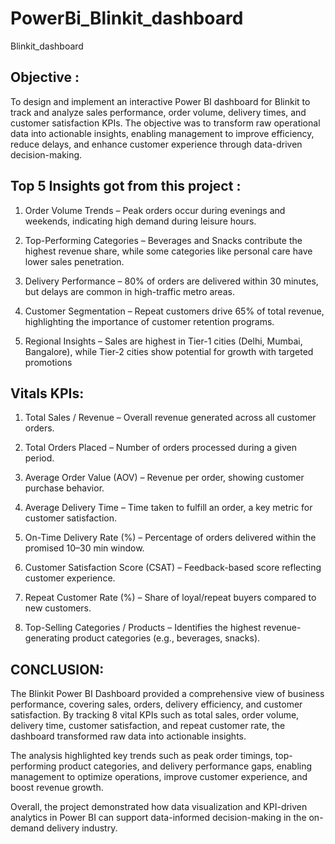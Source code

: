 # PowerBi_Blinkit_dashboard
Blinkit_dashboard

## Objective :

To design and implement an interactive Power BI dashboard for Blinkit to track and analyze sales performance, order volume, delivery times, and customer satisfaction KPIs. The objective was to transform raw operational data into actionable insights, enabling management to improve efficiency, reduce delays, and enhance customer experience through data-driven decision-making.


## Top 5 Insights got from this project :

1. Order Volume Trends – Peak orders occur during evenings and weekends, indicating high demand during leisure hours.

2. Top-Performing Categories – Beverages and Snacks contribute the highest revenue share, while some categories like personal care have lower sales penetration.

3. Delivery Performance – 80% of orders are delivered within 30 minutes, but delays are common in high-traffic metro areas.

4. Customer Segmentation – Repeat customers drive 65% of total revenue, highlighting the importance of customer retention programs.

5. Regional Insights – Sales are highest in Tier-1 cities (Delhi, Mumbai, Bangalore), while Tier-2 cities show potential for growth with targeted promotions
   

## Vitals KPIs:


1. Total Sales / Revenue – Overall revenue generated across all customer orders.

2. Total Orders Placed – Number of orders processed during a given period.

3. Average Order Value (AOV) – Revenue per order, showing customer purchase behavior.

4. Average Delivery Time – Time taken to fulfill an order, a key metric for customer satisfaction.

5. On-Time Delivery Rate (%) – Percentage of orders delivered within the promised 10–30 min window.

6. Customer Satisfaction Score (CSAT) – Feedback-based score reflecting customer experience.

7. Repeat Customer Rate (%) – Share of loyal/repeat buyers compared to new customers.

8. Top-Selling Categories / Products – Identifies the highest revenue-generating product categories (e.g., beverages, snacks).

   

## CONCLUSION:


The Blinkit Power BI Dashboard provided a comprehensive view of business performance, covering sales, orders, delivery efficiency, and customer satisfaction. By tracking 8 vital KPIs such as total sales, order volume, delivery time, customer satisfaction, and repeat customer rate, the dashboard transformed raw data into actionable insights.

The analysis highlighted key trends such as peak order timings, top-performing product categories, and delivery performance gaps, enabling management to optimize operations, improve customer experience, and boost revenue growth.

Overall, the project demonstrated how data visualization and KPI-driven analytics in Power BI can support data-informed decision-making in the on-demand delivery industry.
